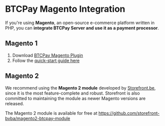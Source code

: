 # BTCPay Magento Integration

If you're using **Magento**, an open-source e-commerce platform written in PHP, you can **integrate BTCPay Server and use it as a payment processor**.

## Magento 1

1. Download [BTCPay Magento Plugin](https://github.com/btcpayserver/magento-plugin)
2. Follow the [quick-start guide here](https://github.com/btcpayserver/magento-plugin/blob/master/GUIDE.md)

## Magento 2

We recommend using the **Magento 2 module** developed by [Storefront.be](https://www.storefront.be), since it is the most feature-complete and robust. Storefront is also committed to maintaining the module as newer Magento versions are released.

The Magento 2 module is available for free at https://github.com/storefront-bvba/magento2-btcpay-module

